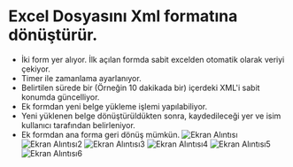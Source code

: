 # Excel Dosyasını Xml formatına dönüştürür. 
- İki form yer alıyor. İlk açılan formda sabit excelden otomatik olarak veriyi çekiyor. 
- Timer ile zamanlama ayarlanıyor. 
- Belirtilen sürede bir (Örneğin 10 dakikada bir) içerdeki XML'i sabit konumda güncelliyor. 
- Ek formdan yeni belge yükleme işlemi yapılabiliyor. 
- Yeni yüklenen belge dönüştürüldükten sonra, kaydedileceği yer ve isim kullanıcı tarafından belirleniyor.
- Ek formdan ana forma geri dönüş mümkün.
![Ekran Alıntısı](https://user-images.githubusercontent.com/53774762/127014948-88870adb-90b6-454a-ab84-a1d1ecbeaea7.JPG)
![Ekran Alıntısı2](https://user-images.githubusercontent.com/53774762/127014960-3e71235c-18ca-4a66-aae2-d160075061a7.JPG)
![Ekran Alıntısı3](https://user-images.githubusercontent.com/53774762/127014968-3009f4f7-97a8-464e-8980-b4b1511bba9e.JPG)
![Ekran Alıntısı4](https://user-images.githubusercontent.com/53774762/127014983-2733a656-6cc2-48b9-8240-f539075fd091.JPG)
![Ekran Alıntısı5](https://user-images.githubusercontent.com/53774762/127014994-7e63299c-7531-4b37-864b-01b7a37960fd.JPG)
![Ekran Alıntısı6](https://user-images.githubusercontent.com/53774762/127015006-c56d1e1f-9926-4d69-9052-c1b330d18124.JPG)
